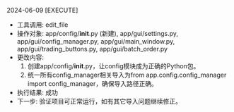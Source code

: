 2024-06-09 [EXECUTE]
- 工具调用: edit_file
- 操作对象: app/config/__init__.py (新建), app/gui/settings.py, app/gui/config_manager.py, app/gui/main_window.py, app/gui/trading_buttons.py, app/gui/batch_order.py
- 更改内容: 
  1. 创建app/config/__init__.py，让config模块成为正确的Python包。
  2. 统一所有config_manager相关导入为from app.config.config_manager import config_manager，确保导入路径正确。
- 执行结果: 成功
- 下一步: 验证项目可正常运行，如有其它导入问题继续修正。